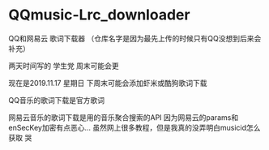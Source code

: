 # QQmusic-Lrc_downloader
QQ和网易云 歌词下载器
（仓库名字是因为最先上传的时候只有QQ没想到后来会补充）

两天时间写的 学生党 周末可能会更

现在是2019.11.17 星期日
下周末可能会添加虾米或酷狗歌词下载

QQ音乐的歌词下载是官方歌词

网易云音乐的歌词下载是用的音乐聚合搜索的API
因为网易云的params和enSecKey加密有点恶心...
虽然网上很多教程，但是我真的没弄明白musicid怎么获取
哭
